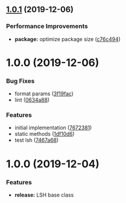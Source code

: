 ## [1.0.1](https://github.com/5app/lsh/compare/v1.0.0...v1.0.1) (2019-12-06)


### Performance Improvements

* **package:** optimize package size ([c76c494](https://github.com/5app/lsh/commit/c76c494809927f0b1eacdeed8c37806fda2e208d))

# 1.0.0 (2019-12-06)


### Bug Fixes

* format params ([3f19fac](https://github.com/5app/lsh/commit/3f19facbabb4f773ed7a3053744f8479f8c3fb00))
* lint ([0634a88](https://github.com/5app/lsh/commit/0634a88394786e6ca7d77f6590b39f8696469d64))


### Features

* initial implementation ([7672381](https://github.com/5app/lsh/commit/7672381eef6f03a2bf4f35a5a0821ea1a9884e2d))
* static methods ([1df10d6](https://github.com/5app/lsh/commit/1df10d6c88dcd2429e191db5d738d5a85675721a))
* test lsh ([7467a68](https://github.com/5app/lsh/commit/7467a6822646907af2bbe427039767febbf8c92d))

# 1.0.0 (2019-12-04)


### Features

* **release:** LSH base class
